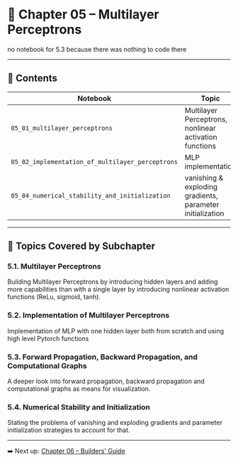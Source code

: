 # 📘 Chapter 05 – Multilayer Perceptrons

<!-- TODO write summary -->
no notebook for 5.3 because there was nothing to code there

---

## 📂 Contents

| Notebook | Topic |
|----------|-------|
| `05_01_multilayer_perceptrons` | Multilayer Perceptrons, nonlinear activation functions |
| `05_02_implementation_of_multilayer_perceptrons` | MLP implementation |
| `05_04_numerical_stability_and_initialization` | vanishing & exploding gradients, parameter initialization |

---

## 📌 Topics Covered by Subchapter

### 5.1. Multilayer Perceptrons

Building Multilayer Perceptrons by introducing hidden layers and adding more capabilities than with a single layer by introducing nonlinear activation functions (ReLu, sigmoid, tanh).

### 5.2. Implementation of Multilayer Perceptrons

Implementation of MLP with one hidden layer both from scratch and using high level Pytorch functions

### 5.3. Forward Propagation, Backward Propagation, and Computational Graphs

A deeper look into forward propagation, backward propagation and computational graphs as means for visualization.

### 5.4. Numerical Stability and Initialization

Stating the problems of vanishing and exploding gradients and parameter initialization strategies to account for that.

---

➡️ Next up: [Chapter 06 – Builders’ Guide](../chapter_06_builders_guide/)
